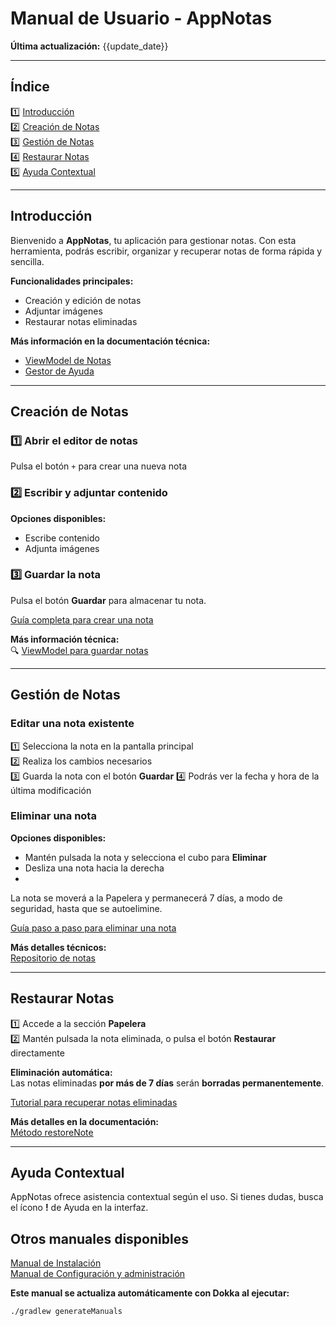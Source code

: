 # Manual de Usuario - AppNotas
**Última actualización:** {{update_date}}

---

## Índice
1️⃣ [Introducción](#introducción)  
2️⃣ [Creación de Notas](#creación-de-notas)  
3️⃣ [Gestión de Notas](#gestión-de-notas)  
4️⃣ [Restaurar Notas](#restaurar-notas)  
5️⃣ [Ayuda Contextual](#ayuda-contextual)

---

## Introducción
Bienvenido a **AppNotas**, tu aplicación para gestionar notas. Con esta herramienta, podrás escribir, organizar y recuperar notas de forma rápida y sencilla.

**Funcionalidades principales:**
- Creación y edición de notas
- Adjuntar imágenes
- Restaurar notas eliminadas

**Más información en la documentación técnica:**
- [ViewModel de Notas](documentation/generated/dokka/markdown/-app-notas/com.example.appnotas.database/-notes-view-model/index.md)
- [Gestor de Ayuda](documentation/generated/dokka/markdown/-app-notas/com.example.appnotas.helpers/-help-manager/index.md)

---

## Creación de Notas

### 1️⃣ **Abrir el editor de notas**
Pulsa el botón `+` para crear una nueva nota

### 2️⃣ **Escribir y adjuntar contenido**
**Opciones disponibles:**
- Escribe contenido
- Adjunta imágenes

### 3️⃣ **Guardar la nota**
Pulsa el botón **Guardar** para almacenar tu nota.

[Guía completa para crear una nota](tutorial_crear_nota.md)

**Más información técnica:**  
🔍 [ViewModel para guardar notas](documentation/generated/dokka/markdown/-app-notas/com.example.appnotas.database/-note-save-view-model/index.md)

---

## Gestión de Notas

### **Editar una nota existente**
1️⃣ Selecciona la nota en la pantalla principal  
2️⃣ Realiza los cambios necesarios  
3️⃣ Guarda la nota con el botón **Guardar**
4️⃣ Podrás ver la fecha y hora de la última modificación

### **Eliminar una nota**
**Opciones disponibles:**
- Mantén pulsada la nota y selecciona el cubo para **Eliminar**
- Desliza una nota hacia la derecha
- 
La nota se moverá a la Papelera y permanecerá 7 días, a modo de seguridad, hasta que se autoelimine.

[Guía paso a paso para eliminar una nota](tutorial_borrar_nota.md)

**Más detalles técnicos:**  
[Repositorio de notas](documentation/generated/dokka/markdown/-app-notas/com.example.appnotas.database/-notes-repository/index.md)

---

## Restaurar Notas

1️⃣ Accede a la sección **Papelera**  
2️⃣ Mantén pulsada la nota eliminada, o pulsa el botón **Restaurar** directamente

**Eliminación automática:**  
Las notas eliminadas **por más de 7 días** serán **borradas permanentemente**.

[Tutorial para recuperar notas eliminadas](tutorial_recuperar_nota.md)

**Más detalles en la documentación:**  
[Método restoreNote](documentation/generated/dokka/markdown/-app-notas/com.example.appnotas.database/-notes-repository/restore-note.md)

---

## Ayuda Contextual

AppNotas ofrece asistencia contextual según el uso. Si tienes dudas, busca el ícono **!** de Ayuda en la interfaz.

## Otros manuales disponibles
[Manual de Instalación](../generated/manual/Manual_de_instalacion.md)  
[Manual de Configuración y administración](../generated/manual/Manual_de_configuracion_y_administracion.md)

**Este manual se actualiza automáticamente con Dokka al ejecutar:**
```bash
./gradlew generateManuals
```